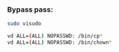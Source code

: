 ### Bypass pass:
```bash
sudo visudo
```
```bash
vd ALL=(ALL) NOPASSWD: /bin/cp*
vd ALL=(ALL) NOPASSWD: /bin/chown*
```
